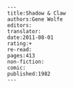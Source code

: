 
    ---
    title:Shadow & Claw
    authors:Gene Wolfe
    editors:
    translator:
    date:2011-08-01
    rating:+
    re-read:
    pages:413
    non-fiction:
    comic:
    published:1982
    ---

    